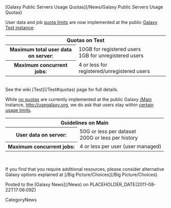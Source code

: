 <div class='newsItemHeader'>[Galaxy Public Servers Usage Quotas](/News/Galaxy Public Servers Usage Quotas)</div>

User data and job [quota limits](/Test#quotas) are now implemented at the public [Galaxy Test instance](http://test.g2.bx.psu.edu):

<table>
  <tr>
    <th colspan=2> Quotas on Test </th>
  </tr>
  <tr>
    <th> Maximum total user data on server: </th>
    <td> 10GB for registered users<br />1GB for unregistered users </td>
  </tr>
  <tr>
    <th> Maximum concurrent jobs: </th>
    <td> 4 or less for registered/unregistered users </td>
  </tr>
</table>

<br />
See the wiki [Test](/Test#quotas) page for full details.

While [no quotas](/Main#quotas) are currently implemented at the public Galaxy [/Main](/Main) instance, http://usegalaxy.org, we do ask that users stay within [certain usage limits](/Main#quotas).

<table>
  <tr>
    <th colspan=2> Guidelines on Main </th>
  </tr>
  <tr>
    <th> User data on server: </th>
    <td> 50G or less per dataset<br />200G or less per history </td>
  </tr>
  <tr>
    <th> Maximum concurrent jobs: </th>
    <td> 4 or less per user (user managed) </td>
  </tr>
</table>

<br />

If you find that you require additional resources, please consider alternative Galaxy options explained at [/Big Picture/Choices](/Big Picture/Choices).

<div class='newsItemFooter'>Posted to the [Galaxy News](/News) on PLACEHOLDER_DATE(2011-08-22T17:06:09Z)</div>

CategoryNews
